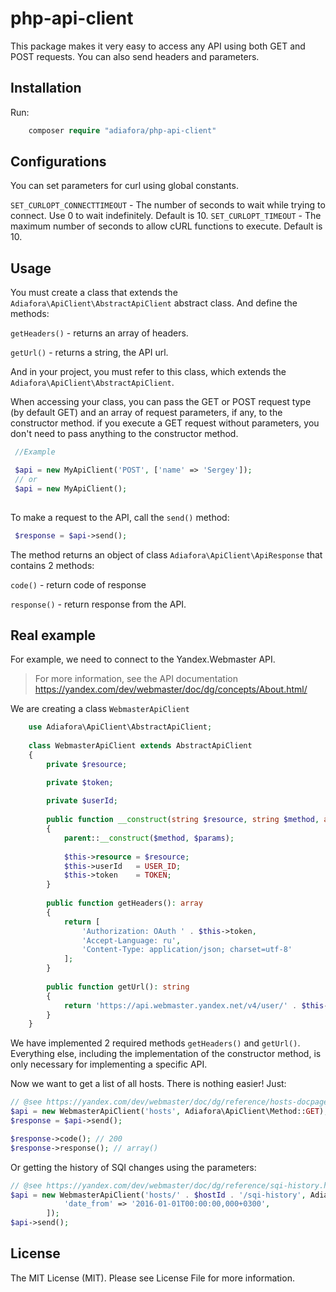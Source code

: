 php-api-client
=======================================

This package makes it very easy to access any API using both GET and POST requests. You can also send headers and parameters.

Installation
-----------------------------------

Run:

```php
    composer require "adiafora/php-api-client"
```

Configurations
-----------------------------------

You can set parameters for curl using global constants. 

`SET_CURLOPT_CONNECTTIMEOUT` - The number of seconds to wait while trying to connect. Use 0 to wait indefinitely.	Default is 10.
`SET_CURLOPT_TIMEOUT` - The maximum number of seconds to allow cURL functions to execute. Default is 10.

Usage
-----------------------------------

You must create a class that extends the `Adiafora\ApiClient\AbstractApiClient` abstract class. And define the methods:

 `getHeaders()` - returns an array of headers.
 
 `getUrl()` - returns a string, the API url.
 
And in your project, you must refer to this class, which extends the `Adiafora\ApiClient\AbstractApiClient`.

When accessing your class, you can pass the GET or POST request type (by default GET) and an array of request parameters, if any, to the constructor method. if you execute a GET request without parameters, you don't need to pass anything to the constructor method.

```php
 //Example

 $api = new MyApiClient('POST', ['name' => 'Sergey']);
 // or
 $api = new MyApiClient();
 
```

To make a request to the API, call the `send()` method:

```php
 $response = $api->send();
```

The method returns an object of class `Adiafora\ApiClient\ApiResponse` that contains 2 methods: 

`code()` - return code of response 

`response()` - return response from the API.

Real example
----------------------------------

For example, we need to connect to the Yandex.Webmaster API. 

> For more information, see the API documentation https://yandex.com/dev/webmaster/doc/dg/concepts/About.html/

We are creating a class `WebmasterApiClient`

```php
    use Adiafora\ApiClient\AbstractApiClient;
    
    class WebmasterApiClient extends AbstractApiClient
    {
        private $resource;    

        private $token;
    
        private $userId;
    
        public function __construct(string $resource, string $method, array $params = [])
        {
            parent::__construct($method, $params);
    
            $this->resource = $resource;
            $this->userId   = USER_ID;
            $this->token    = TOKEN;
        }
    
        public function getHeaders(): array
        {
            return [
                'Authorization: OAuth ' . $this->token,
                'Accept-Language: ru',
                'Content-Type: application/json; charset=utf-8'
            ];
        }
    
        public function getUrl(): string
        {
            return 'https://api.webmaster.yandex.net/v4/user/' . $this->userId . '/' . $this->resource;
        }
    }

```

We have implemented 2 required methods `getHeaders()` and `getUrl()`. Everything else, including the implementation of the constructor method, is only necessary for implementing a specific API.

Now we want to get a list of all hosts. There is nothing easier! Just:

```php
// @see https://yandex.com/dev/webmaster/doc/dg/reference/hosts-docpage/
$api = new WebmasterApiClient('hosts', Adiafora\ApiClient\Method::GET);
$response = $api->send();

$response->code(); // 200
$response->response(); // array()
```

Or getting the history of SQI changes using the parameters:

```php
// @see https://yandex.com/dev/webmaster/doc/dg/reference/sqi-history.html/
$api = new WebmasterApiClient('hosts/' . $hostId . '/sqi-history', Adiafora\ApiClient\Method::GET, [
            'date_from' => '2016-01-01T00:00:00,000+0300',
        ]);
$api->send(); 

```

License
-----------------------------------

The MIT License (MIT). Please see License File for more information.
